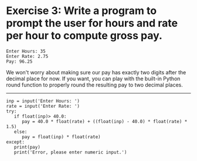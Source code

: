 # Exercise 3: Write a program to prompt the user for hours and rate per hour to compute gross pay.

```
Enter Hours: 35
Enter Rate: 2.75
Pay: 96.25
```

We won't worry about making sure our pay has exactly two digits after the decimal place for now. If you want, you can play with the built-in Python round function to properly round the resulting pay to two decimal places.

---
```
inp = input('Enter Hours: ')
rate = input('Enter Rate: ')
try:
   if float(inp)> 40.0:
      pay = 40.0 * float(rate) + ((float(inp) - 40.0) * float(rate) * 1.5)
   else:
      pay = float(inp) * float(rate)
except:
   print(pay)
   print('Error, please enter numeric input.')
   ```
